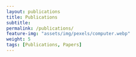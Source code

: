 ```yaml
---
layout: publications
title: Publications
subtitle:  
permalink: /publications/
feature-img: "assets/img/pexels/computer.webp"
weight: 5
tags: [Publications, Papers]
---
```

